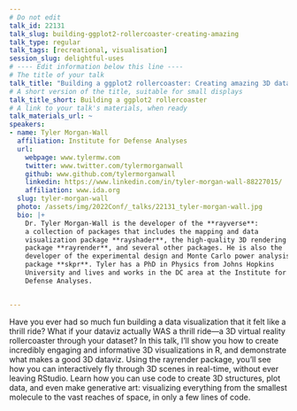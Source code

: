 ```yaml
---
# Do not edit
talk_id: 22131
talk_slug: building-ggplot2-rollercoaster-creating-amazing
talk_type: regular
talk_tags: [recreational, visualisation]
session_slug: delightful-uses
# ---- Edit information below this line ----
# The title of your talk
talk_title: "Building a ggplot2 rollercoaster: Creating amazing 3D data visualizations in R"
# A short version of the title, suitable for small displays
talk_title_short: Building a ggplot2 rollercoaster
# A link to your talk's materials, when ready
talk_materials_url: ~
speakers:
- name: Tyler Morgan-Wall
  affiliation: Institute for Defense Analyses
  url:
    webpage: www.tylermw.com
    twitter: www.twitter.com/tylermorganwall
    github: www.github.com/tylermorganwall
    linkedin: https://www.linkedin.com/in/tyler-morgan-wall-88227015/
    affiliation: www.ida.org
  slug: tyler-morgan-wall
  photo: /assets/img/2022Conf/_talks/22131_tyler-morgan-wall.jpg
  bio: |+
    Dr. Tyler Morgan-Wall is the developer of the **rayverse**:
    a collection of packages that includes the mapping and data
    visualization package **rayshader**, the high-quality 3D rendering
    package **rayrender**, and several other packages. He is also the
    developer of the experimental design and Monte Carlo power analysis
    package **skpr**. Tyler has a PhD in Physics from Johns Hopkins
    University and lives and works in the DC area at the Institute for
    Defense Analyses.


---
```


<!-- ABSTRACT ----
Please write abstract below. You may use simple markdown (links, code style, bold, italics)
-->

Have you ever had so much fun building a data visualization that it felt like
a thrill ride? What if your dataviz actually WAS a thrill ride—a 3D virtual
reality rollercoaster through your dataset? In this talk, I’ll show you how
to create incredibly engaging and informative 3D visualizations in R, and
demonstrate what makes a good 3D dataviz. Using the rayrender package, you’ll
see how you can interactively fly through 3D scenes in real-time, without ever
leaving RStudio. Learn how you can use code to create 3D structures, plot data,
and even make generative art: visualizing everything from the smallest molecule
to the vast reaches of space, in only a few lines of code.
